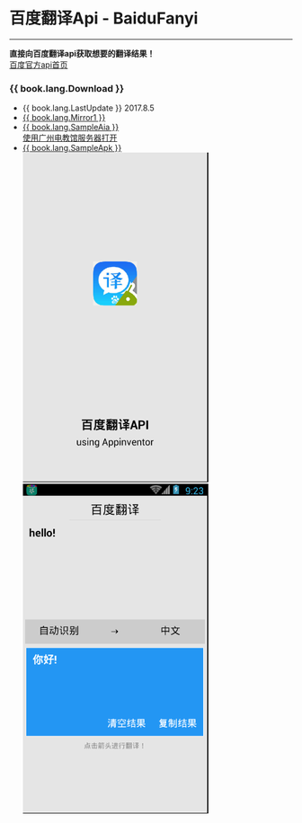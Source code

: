 # 百度翻译Api - BaiduFanyi

---

**直接向百度翻译api获取想要的翻译结果！**  
[百度官方api首页](http://fanyi-api.baidu.com/api/trans/product/desktop?req=developer)


### {{ book.lang.Download }}
* {{ book.lang.LastUpdate }} 2017.8.5
* <a href="/aix/cn.colintree.aix.Translators.BaiduFanyi.aix" target="_blank">{{ book.lang.Mirror1 }}</a>
* [{{ book.lang.SampleAia }}](https://github.com/ColinTree/aix_colintree_cn/releases/download/BaiduFanyiTest/BaiduFanyiTest.aia)  
  <a href="http://app.hzjkw.net/?repo=aix.colintree.cn/templates/BaiduFanyiTest/BaiduFanyiTest.asc" target="_blank">使用广州电教馆服务器打开</a>  
* [{{ book.lang.SampleApk }}](https://github.com/ColinTree/aix_colintree_cn/releases/download/BaiduFanyiTest/BaiduFanyiTest.apk)  
  ![](/images/BaiduFanyi/aiaRuntimeScreenshot1.png) ![](/images/BaiduFanyi/aiaRuntimeScreenshot2.png)
